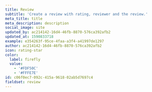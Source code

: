 ```yaml
---
title: Review
subtitle: 'Create a review with rating, reviewer and the review.'
meta_title: title
meta_description: description
social_image: site
updated_by: ac214142-16d4-46fb-8870-576ca392afb2
updated_at: 1590833718
example: e354263f-95ce-4faa-a3f4-a41997de1297
author: ac214142-16d4-46fb-8870-576ca392afb2
icon: rating-star
color:
  label: firefly
  value:
    - '#FDF50C'
    - '#FFFE7E'
id: c06f0ec7-092c-415a-9618-02ab5d7697c4
fieldset: review
---
```

